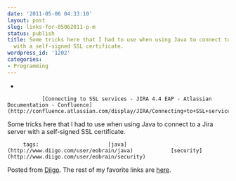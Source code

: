 ```yaml
---
date: '2011-05-06 04:33:10'
layout: post
slug: links-for-05062011-p-m
status: publish
title: Some tricks here that I had to use when using Java to connect to a Jira server
  with a self-signed SSL certificate.
wordpress_id: '1202'
categories:
- Programming
---
```


     
  *      

               [Connecting to SSL services - JIRA 4.4 EAP - Atlassian Documentation - Confluence](http://confluence.atlassian.com/display/JIRA/Connecting+to+SSL+services)      

     

Some tricks here that I had to use when using Java to connect to a Jira server with a self-signed SSL certificate.

             

         tags:                      [java](http://www.diigo.com/user/eobrain/java)            [security](http://www.diigo.com/user/eobrain/security)

                                       
 

Posted from [Diigo](http://www.diigo.com). The rest of my favorite links are [here](http://www.diigo.com/user/eobrain).
